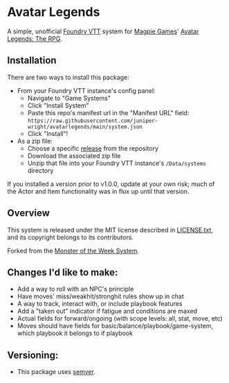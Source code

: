 # Avatar Legends

A simple, unofficial [Foundry VTT](https://foundryvtt.com/) system for [Magpie Games](https://magpiegames.com/)' [Avatar Legends: The RPG](https://magpiegames.com/pages/avatarrpg).

## Installation

There are two ways to install this package:

* From your Foundry VTT instance's config panel:
    * Navigate to "Game Systems"
    * Click "Install System"
    * Paste this repo's manifest url in the "Manifest URL" field: `https://raw.githubusercontent.com/juniper-wright/avatarlegends/main/system.json`
    * Click "Install"!
* As a zip file:
    * Choose a specific [release](https://github.com/juniper-wright/avatarlegends/releases) from the repository
    * Download the associated zip file
    * Unzip that file into your Foundry VTT instance's `/Data/systems` directory

If you installed a version prior to v1.0.0, update at your own risk; much of the Actor and Item functionality was in flux up until that version.

## Overview

This system is released under the MIT license described in [LICENSE.txt](LICENSE.txt), and its copyright belongs to its contributors.

Forked from the [Monster of the Week System](https://gitlab.com/3cell/monsterweek.git).

## Changes I'd like to make:

* Add a way to roll with an NPC's principle
* Have moves' miss/weakhit/stronghit rules show up in chat
* A way to track, interact with, or include playbook features
* Add a "taken out" indicator if fatigue and conditions are maxed
* Actual fields for forward/ongoing (with scope levels: all, stat, move, etc)
* Moves should have fields for basic/balance/playbook/game-system, which playbook it belongs to if playbook

## Versioning:

* This package uses [semver](https://semver.org/).
